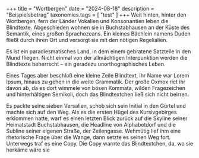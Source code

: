 +++
title = "Wortbergen"
date = "2024-08-18"
description = "Beispielsbetrag"
taxonomies.tags = [
  "test"
]
+++
Weit hinten, hinter den Wortbergen, fern der Länder Vokalien
und Konsonantien leben die Blindtexte. Abgeschieden wohnen sie in
Buchstabhausen an der Küste des Semantik, eines großen
Sprachozeans. Ein kleines Bächlein namens Duden fließt durch ihren Ort
und versorgt sie mit den nötigen Regelialien.

Es ist ein paradiesmatisches Land, in dem einem gebratene Satzteile in
den Mund fliegen. Nicht einmal von der allmächtigen Interpunktion
werden die Blindtexte beherrscht – ein geradezu unorthographisches
Leben.

Eines Tages aber beschloß eine kleine Zeile Blindtext, ihr Name war
Lorem Ipsum, hinaus zu gehen in die weite Grammatik. Der große Oxmox
riet ihr davon ab, da es dort wimmele von bösen Kommata, wilden
Fragezeichen und hinterhältigen Semikoli, doch das Blindtextchen ließ
sich nicht beirren.

Es packte seine sieben Versalien, schob sich sein Initial in den
Gürtel und machte sich auf den Weg. Als es die ersten Hügel des
Kursivgebirges erklommen hatte, warf es einen letzten Blick zurück auf
die Skyline seiner Heimatstadt Buchstabhausen, die Headline von
Alphabetdorf und die Subline seiner eigenen Straße, der
Zeilengasse. Wehmütig lief ihm eine rhetorische Frage über die Wange,
dann setzte es seinen Weg fort. Unterwegs traf es eine Copy. Die Copy
warnte das Blindtextchen, da, wo sie herkäme wäre sie
